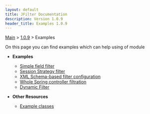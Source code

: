```yaml
---
layout: default
title: JFilter Documentation
description: Version 1.0.9
header_title: Examples 1.0.9
---
```


[Main](../../index.MD) > [1.0.9](../index.MD) > Examples

On this page you can find examples which can help using of module

* **Examples**
  * [Simple field filter](filter-field/index.MD)
  * [Session Strategy filter](filter-strategy/index.MD) 
  * [XML Schema-based filter configuration](filter-file/index.MD)
  * [Whole Spring controller filtration](filter-controller/index.MD)
  * [Dynamic Filter](filter-dynamic/index.MD)

* **Other Resources** 
  * [Example classes](./example-classes/index.MD)